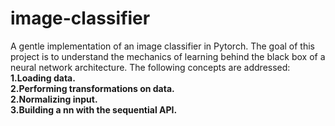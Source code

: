 # image-classifier
A gentle implementation of an image classifier in Pytorch. The goal of this project is to understand the mechanics of learning behind the black box of a neural network architecture.
The following concepts are addressed:
<br>
<strong>1.Loading data.
<br>
2.Performing transformations on data.
<br>
2.Normalizing input.
<br>
3.Building a nn with the sequential API.
<strong>
